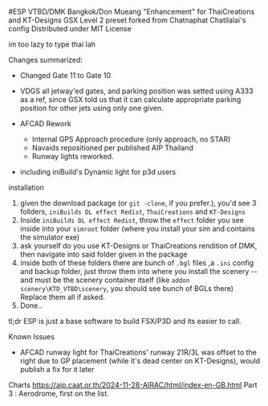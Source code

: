 #ESP VTBD/DMK Bangkok/Don Mueang  "Enhancement" for ThaiCreations and KT-Designs
GSX Level 2 preset forked from Chatnaphat Chatilalai's config
Distributed under MIT License

im too lazy to type thai lah

Changes summarized:
- Changed Gate 11 to Gate 10 
- VDGS all jetway'ed gates, and parking position was setted using A333 as a ref, since GSX told us that it can calculate appropriate parking position for other jets using only one given.
- AFCAD Rework
    - Internal GPS Approach procedure (only approach, no STAR)
    - Navaids repositioned per published AIP Thailand
    - Runway lights reworked.

- including iniBuild's Dynamic light for p3d users

installation
1. given the download package (or `git -clone`, if you prefer.), you'd see 3 follders, `iniBuilds DL effect Redist`, `ThaiCreations` and `KT-Designs`
2. Inside `iniBuilds DL effect Redist`, throw the `effect` folder you see inside into your `simroot` folder (where you install your sim and contains the simulator exe)
3. ask yourself do you use KT-Designs or ThaiCreations rendition of DMK, then navigate into said folder given in the package 
4. inside both of these folders there are bunch of `.bgl` files ,a `.ini` config and backup folder, just throw them into where you install the scenery -- and must be the scenery container itself
    (like `addon scenery\KTD_VTBD\scenery`, you should see bunch of BGLs there) Replace them all if asked.
5. Done.. 

tl;dr ESP is just a base software to build FSX/P3D and its easier to call.

Known Issues 
- AFCAD runway light for ThaiCreations' runway 21R/3L was offset to the right due to GP placement (while it's dead center on KT-Designs), would publish a fix for it later

Charts <https://aip.caat.or.th/2024-11-28-AIRAC/html/index-en-GB.html> Part 3 : Aerodrome, first on the list.
